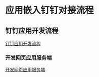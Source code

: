 # 应用嵌入钉钉对接流程

## 钉钉应用开发流程

[钉钉应用开发流程](https://open.dingtalk.com/document/orgapp/overview-of-development-process)

### 开发网页应用服务端

[开发网页应用服务端](https://open.dingtalk.com/document/orgapp/develop-webapp-backend)
